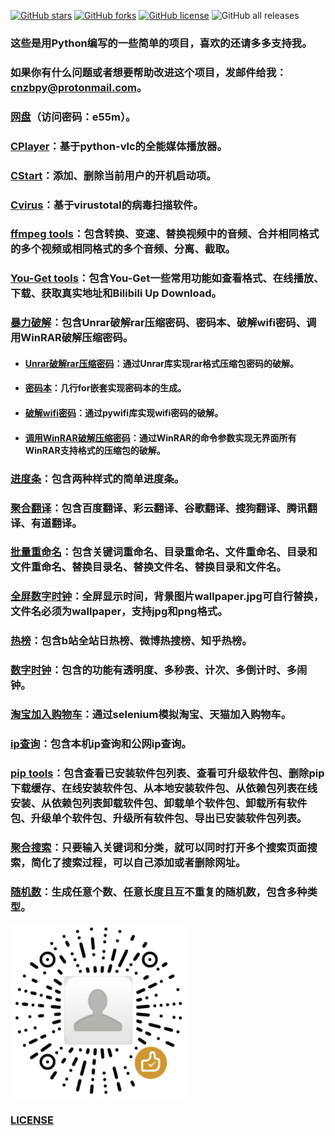 <a href="https://github.com/cnzbpy/simplepy/stargazers"><img alt="GitHub stars" src="https://img.shields.io/github/stars/cnzbpy/simplepy"></a> <a href="https://github.com/cnzbpy/simplepy/network"><img alt="GitHub forks" src="https://img.shields.io/github/forks/cnzbpy/simplepy"></a> <a href="https://github.com/cnzbpy/simplepy/blob/master/LICENSE"><img alt="GitHub license" src="https://img.shields.io/github/license/cnzbpy/simplepy"></a> <img alt="GitHub all releases" src="https://img.shields.io/github/downloads/cnzbpy/simplepy/total">

### 这些是用Python编写的一些简单的项目，喜欢的还请多多支持我。

### 如果你有什么问题或者想要帮助改进这个项目，发邮件给我：cnzbpy@protonmail.com。

### <a href="https://cnzb.lanzoui.com/b01i7bb9i" target="_blank">网盘</a>（访问密码：e55m）。

### <a href="https://github.com/cnzbpy/simplepy/tree/master/CPlayer" target="_blank">CPlayer</a>：基于python-vlc的全能媒体播放器。

### <a href="https://github.com/cnzbpy/simplepy/tree/master/CStart" target="_blank">CStart</a>：添加、删除当前用户的开机启动项。

### <a href="https://github.com/cnzbpy/simplepy/tree/master/Cvirus" target="_blank">Cvirus</a>：基于virustotal的病毒扫描软件。

### <a href="https://github.com/cnzbpy/simplepy/tree/master/ffmpeg%20tools" target="_blank">ffmpeg tools</a>：包含转换、变速、替换视频中的音频、合并相同格式的多个视频或相同格式的多个音频、分离、截取。

### <a href="https://github.com/cnzbpy/simplepy/tree/master/You-Get%20tools" target="_blank">You-Get tools</a>：包含You-Get一些常用功能如查看格式、在线播放、下载、获取真实地址和Bilibili Up Download。

### <a href="https://github.com/cnzbpy/simplepy/tree/master/暴力破解" target="_blank">暴力破解</a>：包含Unrar破解rar压缩密码、密码本、破解wifi密码、调用WinRAR破解压缩密码。

* #### <a href="https://github.com/cnzbpy/simplepy/tree/master/暴力破解/Unrar破解rar压缩密码" target="_blank">Unrar破解rar压缩密码</a>：通过Unrar库实现rar格式压缩包密码的破解。

* #### <a href="https://github.com/cnzbpy/simplepy/tree/master/暴力破解/密码本" target="_blank">密码本</a>：几行for嵌套实现密码本的生成。

* #### <a href="https://github.com/cnzbpy/simplepy/tree/master/暴力破解/破解wifi密码" target="_blank">破解wifi密码</a>：通过pywifi库实现wifi密码的破解。

* #### <a href="https://github.com/cnzbpy/simplepy/tree/master/暴力破解/调用WinRAR破解压缩密码" target="_blank">调用WinRAR破解压缩密码</a>：通过WinRAR的命令参数实现无界面所有WinRAR支持格式的压缩包的破解。

### <a href="https://github.com/cnzbpy/simplepy/tree/master/进度条" target="_blank">进度条</a>：包含两种样式的简单进度条。

### <a href="https://github.com/cnzbpy/simplepy/tree/master/聚合翻译" target="_blank">聚合翻译</a>：包含百度翻译、彩云翻译、谷歌翻译、搜狗翻译、腾讯翻译、有道翻译。

### <a href="https://github.com/cnzbpy/simplepy/tree/master/批量重命名" target="_blank">批量重命名</a>：包含关键词重命名、目录重命名、文件重命名、目录和文件重命名、替换目录名、替换文件名、替换目录和文件名。

### <a href="https://github.com/cnzbpy/simplepy/tree/master/全屏数字时钟" target="_blank">全屏数字时钟</a>：全屏显示时间，背景图片wallpaper.jpg可自行替换，文件名必须为wallpaper，支持jpg和png格式。

### <a href="https://github.com/cnzbpy/simplepy/tree/master/热榜" target="_blank">热榜</a>：包含b站全站日热榜、微博热搜榜、知乎热榜。

### <a href="https://github.com/cnzbpy/simplepy/tree/master/数字时钟" target="_blank">数字时钟</a>：包含的功能有透明度、多秒表、计次、多倒计时、多闹钟。

### <a href="https://github.com/cnzbpy/simplepy/tree/master/淘宝加入购物车" target="_blank">淘宝加入购物车</a>：通过selenium模拟淘宝、天猫加入购物车。

### <a href="https://github.com/cnzbpy/simplepy/blob/master/ip查询.py" target="_blank">ip查询</a>：包含本机ip查询和公网ip查询。

### <a href="https://github.com/cnzbpy/simplepy/blob/master/pip%20tools.bat" target="_blank">pip tools</a>：包含查看已安装软件包列表、查看可升级软件包、删除pip下载缓存、在线安装软件包、从本地安装软件包、从依赖包列表在线安装、从依赖包列表卸载软件包、卸载单个软件包、卸载所有软件包、升级单个软件包、升级所有软件包、导出已安装软件包列表。

### <a href="https://github.com/cnzbpy/simplepy/blob/master/聚合搜索.py" target="_blank">聚合搜索</a>：只要输入关键词和分类，就可以同时打开多个搜索页面搜索，简化了搜索过程，可以自己添加或者删除网址。

### <a href="https://github.com/cnzbpy/simplepy/blob/master/随机数.py" target="_blank">随机数</a>：生成任意个数、任意长度且互不重复的随机数，包含多种类型。

<img src="微信打赏.png"/>

### <a href="https://github.com/cnzbpy/simplepy/blob/master/LICENSE" target="_blank">LICENSE</a>